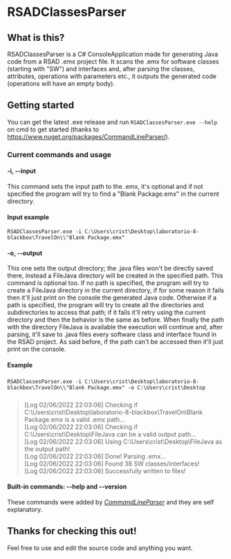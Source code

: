 # RSADClassesParser

## What is this?

RSADClassesParser is a C# ConsoleApplication made for generating Java code from a RSAD .emx project file. It scans the .emx for software classes (starting with "SW") and interfaces and, after parsing the classes, attributes, operations with parameters etc., it outputs the generated code (operations will have an empty body).

## Getting started

You can get the latest .exe release and run `RSADClassesParser.exe --help` on cmd to get started (thanks to https://www.nuget.org/packages/CommandLineParser/).

### Current commands and usage

#### -i, --input
This command sets the input path to the .emx, it's optional and if not specified the program will try to find a "Blank Package.emx" in the current directory.

#### Input example
 `RSADClassesParser.exe -i C:\Users\crist\Desktop\laboratorio-8-blackbox\TravelOn\\"Blank Package.emx"`

#### -o, --output
This one sets the output directory; the .java files won't be directly saved there, instead a FileJava directory will be created in the specified path. This command is optional too.
If no path is specified, the program will try to create a FileJava directory in the current directory, if for some reason it fails then it'll just print on the console the generated Java code.
Otherwise if a path is specified, the program will try to create all the directories and subdirectories to access that path; if it fails it'll retry using the current directory and then the behavior is the same as before.
When finally the path with the directory FileJava is available the execution will continue and, after parsing, it'll save to .java files every software class and interface found in the RSAD project.
As said before, if the path can't be accessed then it'll just print on the console.

#### Example
##### 
`RSADClassesParser.exe -i C:\Users\crist\Desktop\laboratorio-8-blackbox\TravelOn\\"Blank Package.emx" -o C:\Users\crist\Desktop`

##### 

> [Log 02/06/2022 22:03:06] Checking if C:\Users\crist\Desktop\laboratorio-8-blackbox\TravelOn\Blank Package.emx is a valid .emx path...<br>
[Log 02/06/2022 22:03:06] Checking if C:\Users\crist\Desktop\FileJava can be a valid output path...<br>
[Log 02/06/2022 22:03:06] Using C:\Users\crist\Desktop\FileJava as the output path!<br>
[Log 02/06/2022 22:03:06] Done! Parsing .emx...<br>
[Log 02/06/2022 22:03:06] Found 38 SW classes/interfaces!<br>
[Log 02/06/2022 22:03:06] Successfully written to files!


#### Built-in commands: --help and --version
These commands were added by *[CommandLineParser](https://github.com/commandlineparser/commandline)* and they are self explanatory.

## Thanks for checking this out!

Feel free to use and edit the source code and anything you want.
